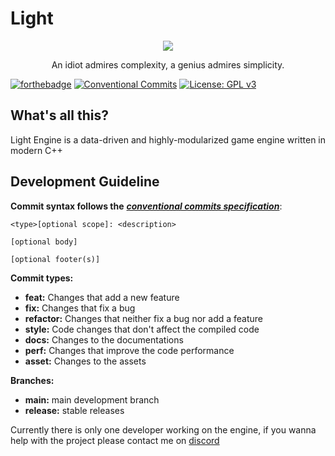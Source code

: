 # Light
<div align="center">
<img src="https://raw.githubusercontent.com/Light7734/Homepage/main/static/icons/light-project-icon.svg"/>

An idiot admires complexity, a genius admires simplicity.
</div>

 [![forthebadge](https://forthebadge.com/images/badges/works-on-my-machine.svg)](https://forthebadge.com)
 [![Conventional Commits](https://img.shields.io/badge/Conventional%20Commits-1.0.0-%23FE5196?logo=conventionalcommits&logoColor=white)](https://conventionalcommits.org)
 [![License: GPL v3](https://img.shields.io/badge/License-GPL%20v3-blue.svg)](https://www.gnu.org/licenses/gpl-3.0)

## What's all this?
Light Engine is a data-driven and highly-modularized game engine written in modern C++
  
## Development Guideline
**Commit syntax follows the** [***conventional commits specification***](https://www.conventionalcommits.org/en/v1.0.0/):

```
<type>[optional scope]: <description>

[optional body]

[optional footer(s)]
```

**Commit types:**
- **feat:** Changes that add a new feature
- **fix:** Changes that fix a bug
- **refactor:** Changes that neither fix a bug nor add a feature
- **style:** Code changes that don't affect the compiled code
- **docs:** Changes to the documentations
- **perf:** Changes that improve the code performance
- **asset:** Changes to the assets

**Branches:**
- **main:** main development branch
- **release:** stable releases

Currently there is only one developer working on the engine, if you wanna help with the project please contact me on [discord](https://discordapp.com/users/928576662352822353)

